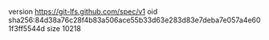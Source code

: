 version https://git-lfs.github.com/spec/v1
oid sha256:84d38a76c28f4b83a506ace55b33d63e283d83e7deba7e057a4e601f3ff5544d
size 10218
